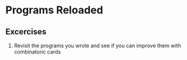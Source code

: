 Programs Reloaded
=================

Excercises
----------

1. Revisit the programs you wrote and see if you can improve them with
   combinatoric cards
